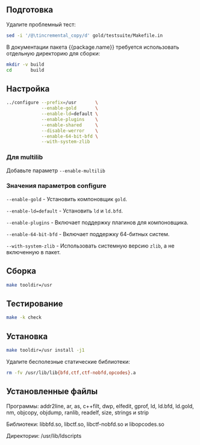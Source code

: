 <package-info :package="package" instsize showsbu2></package-info>

<script>
		new Vue({
		el: '#main',
		data: { package: {} },
		mounted: function () {
				this.getPackage('binutils');
		},
		methods: {
			getPackage: function(name) {
					getPackage(name)
					.then(response => this.package = response);
			},
		}
  })
</script>

## Подготовка

Удалите проблемный тест:

```bash
sed -i '/@\tincremental_copy/d' gold/testsuite/Makefile.in
```

В документации пакета {{package.name}} требуется использовать отдельную директорию для сборки:

```bash
mkdir -v build
cd       build
```

## Настройка


```bash
../configure --prefix=/usr       \
             --enable-gold       \
             --enable-ld=default \
             --enable-plugins    \
             --enable-shared     \
             --disable-werror    \
             --enable-64-bit-bfd \
             --with-system-zlib  
```

### Для multilib

Добавьте параметр `--enable-multilib`

### Значения параметров configure

`--enable-gold` - Установить компоновщик `gold`.

`--enable-ld=default` - Установить `ld` и `ld.bfd`.

`--enable-plugins` - Включает поддержку плагинов для компоновщика.

`--enable-64-bit-bfd` - Включает поддержку 64-битных систем.

`--with-system-zlib` - Использовать системную версию `zlib`, а не включенную в пакет.

## Сборка


```bash
make tooldir=/usr
```
## Тестирование

```bash
make -k check
```

## Установка

```bash
make tooldir=/usr install -j1
```
 
Удалите бесполезные статические библиотеки:

```bash
rm -fv /usr/lib/lib{bfd,ctf,ctf-nobfd,opcodes}.a
```

## Установленные файлы

Программы: addr2line, ar, as, c++filt, dwp, elfedit, gprof, ld, ld.bfd, ld.gold, nm, objcopy, objdump, ranlib, readelf, size, strings и strip

Библиотеки: libbfd.so, libctf.so, libctf-nobfd.so и libopcodes.so

Директории: /usr/lib/ldscripts

